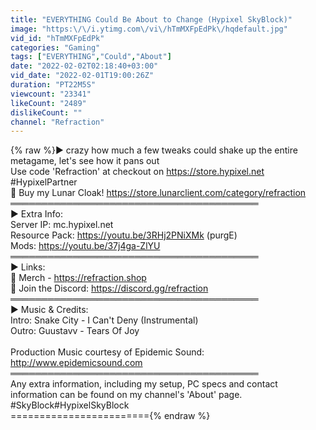 ```yaml
---
title: "EVERYTHING Could Be About to Change (Hypixel SkyBlock)"
image: "https:\/\/i.ytimg.com\/vi\/hTmMXFpEdPk\/hqdefault.jpg"
vid_id: "hTmMXFpEdPk"
categories: "Gaming"
tags: ["EVERYTHING","Could","About"]
date: "2022-02-02T02:18:40+03:00"
vid_date: "2022-02-01T19:00:26Z"
duration: "PT22M5S"
viewcount: "23341"
likeCount: "2489"
dislikeCount: ""
channel: "Refraction"
---
```

{% raw %}► crazy how much a few tweaks could shake up the entire metagame, let's see how it pans out<br />Use code 'Refraction' at checkout on <a rel="nofollow" target="blank" href="https://store.hypixel.net">https://store.hypixel.net</a> #HypixelPartner<br />🌙 Buy my Lunar Cloak! <a rel="nofollow" target="blank" href="https://store.lunarclient.com/category/refraction">https://store.lunarclient.com/category/refraction</a><br />════════════════════════════════════════<br />► Extra Info:<br />Server IP: mc.hypixel.net<br />Resource Pack: <a rel="nofollow" target="blank" href="https://youtu.be/3RHj2PNiXMk">https://youtu.be/3RHj2PNiXMk</a> (purgE)<br />Mods: <a rel="nofollow" target="blank" href="https://youtu.be/37j4ga-ZlYU">https://youtu.be/37j4ga-ZlYU</a><br />════════════════════════════════════════<br />► Links:<br />👕 Merch - <a rel="nofollow" target="blank" href="https://refraction.shop​​">https://refraction.shop​​</a><br />👾 Join the Discord: <a rel="nofollow" target="blank" href="https://discord.gg/refraction​​">https://discord.gg/refraction​​</a><br />════════════════════════════════════════<br />► Music &amp; Credits:<br />Intro: Snake City - I Can't Deny (Instrumental)<br />Outro: Guustavv - Tears Of Joy<br /><br />Production Music courtesy of Epidemic Sound: <a rel="nofollow" target="blank" href="http://www.epidemicsound.com​​">http://www.epidemicsound.com​​</a><br />════════════════════════════════════════<br />Any extra information, including my setup, PC specs and contact information can be found on my channel's 'About' page.<br />#SkyBlock​​ #HypixelSkyBlock​​<br />========================{% endraw %}

